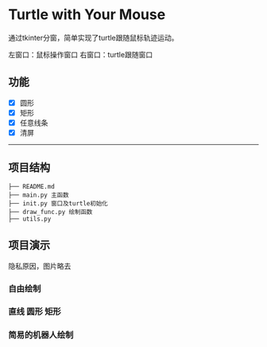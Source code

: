 # Turtle with Your Mouse

通过tkinter分窗，简单实现了turtle跟随鼠标轨迹运动。

左窗口：鼠标操作窗口
右窗口：turtle跟随窗口

## 功能

* [x] 圆形
* [x] 矩形
* [x] 任意线条
* [x] 清屏

***

## 项目结构

```
├── README.md
├── main.py 主函数
├── init.py 窗口及turtle初始化
├── draw_func.py 绘制函数
├── utils.py
```

## 项目演示
隐私原因，图片略去
### 自由绘制


### 直线 圆形 矩形


### 简易的机器人绘制


